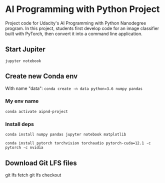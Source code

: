 # AI Programming with Python Project

Project code for Udacity's AI Programming with Python Nanodegree program. In this project, students first develop code for an image classifier built with PyTorch, then convert it into a command line application.

## Start Jupiter

`jupyter notebook`

## Create new Conda env

With name "data":
`conda create -n data python=3.6 numpy pandas`

### My env name

`conda activate aipnd-project`

### Install deps

`conda install numpy pandas jupyter notebook matplotlib`

`conda install pytorch torchvision torchaudio pytorch-cuda=12.1 -c pytorch -c nvidia`

## Download Git LFS files

git lfs fetch
git lfs checkout
